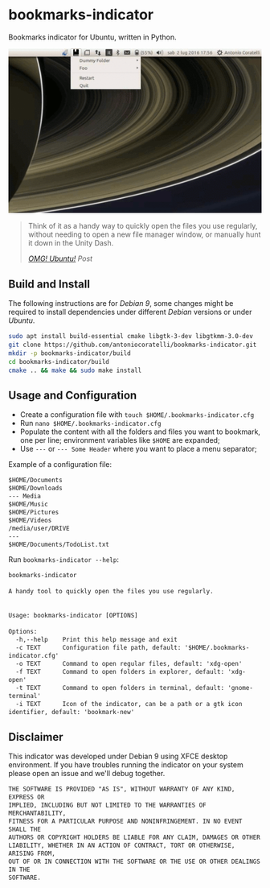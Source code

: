 # bookmarks-indicator

Bookmarks indicator for Ubuntu, written in Python.

![example][animation]

> Think of it as a handy way to quickly open the files you use regularly,
> without needing to open a new file manager window, or manually hunt it
> down in the Unity Dash.
>
> _[OMG! Ubuntu!][omgubuntu] Post_

## Build and Install

The following instructions are for *Debian 9*, some changes might be 
required to install dependencies under different *Debian* versions or 
under *Ubuntu*.

```bash
sudo apt install build-essential cmake libgtk-3-dev libgtkmm-3.0-dev
git clone https://github.com/antoniocoratelli/bookmarks-indicator.git
mkdir -p bookmarks-indicator/build
cd bookmarks-indicator/build
cmake .. && make && sudo make install 
```

## Usage and Configuration

- Create a configuration file with `touch $HOME/.bookmarks-indicator.cfg` 
- Run `nano $HOME/.bookmarks-indicator.cfg` 
- Populate the content with all the folders and files you want to bookmark, 
  one per line; environment variables like `$HOME` are expanded;
- Use `---` or `--- Some Header` where you want to place a menu separator;

Example of a configuration file:

```
$HOME/Documents
$HOME/Downloads
--- Media
$HOME/Music
$HOME/Pictures
$HOME/Videos
/media/user/DRIVE
---
$HOME/Documents/TodoList.txt
```

Run `bookmarks-indicator --help`:

```
bookmarks-indicator

A handy tool to quickly open the files you use regularly.


Usage: bookmarks-indicator [OPTIONS]

Options:
  -h,--help    Print this help message and exit
  -c TEXT      Configuration file path, default: '$HOME/.bookmarks-indicator.cfg'
  -o TEXT      Command to open regular files, default: 'xdg-open'
  -f TEXT      Command to open folders in explorer, default: 'xdg-open'
  -t TEXT      Command to open folders in terminal, default: 'gnome-terminal'
  -i TEXT      Icon of the indicator, can be a path or a gtk icon identifier, default: 'bookmark-new'
```

## Disclaimer

This indicator was developed under Debian 9 using XFCE desktop environment.
If you have troubles running the indicator on your system please open an issue and
we'll debug together.

```
THE SOFTWARE IS PROVIDED "AS IS", WITHOUT WARRANTY OF ANY KIND, EXPRESS OR 
IMPLIED, INCLUDING BUT NOT LIMITED TO THE WARRANTIES OF MERCHANTABILITY, 
FITNESS FOR A PARTICULAR PURPOSE AND NONINFRINGEMENT. IN NO EVENT SHALL THE 
AUTHORS OR COPYRIGHT HOLDERS BE LIABLE FOR ANY CLAIM, DAMAGES OR OTHER 
LIABILITY, WHETHER IN AN ACTION OF CONTRACT, TORT OR OTHERWISE, ARISING FROM, 
OUT OF OR IN CONNECTION WITH THE SOFTWARE OR THE USE OR OTHER DEALINGS IN THE 
SOFTWARE.
```

[animation]: https://raw.githubusercontent.com/antoniocoratelli/bookmarks-indicator/master/res/animation.gif
[omgubuntu]: http://www.omgubuntu.co.uk/2016/09/simple-bookmarks-indicator-ubuntu-desktop
